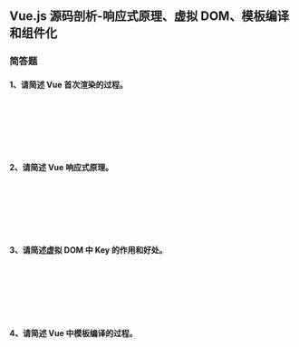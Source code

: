 ## Vue.js 源码剖析-响应式原理、虚拟 DOM、模板编译和组件化

### 简答题

#### 1、请简述 Vue 首次渲染的过程。

　

　

　

#### 2、请简述 Vue 响应式原理。

　

　

　

#### 3、请简述虚拟 DOM 中 Key 的作用和好处。

　

　

　

#### 4、请简述 Vue 中模板编译的过程。

　

　

　